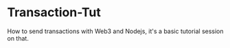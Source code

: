 # Transaction-Tut
How to send transactions with Web3 and Nodejs, it's a basic tutorial session on that.
